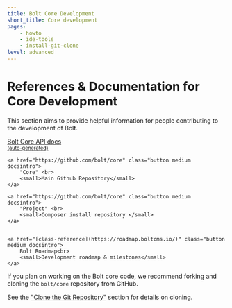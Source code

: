 ```yaml
---
title: Bolt Core Development
short_title: Core development
pages:
    - howto
    - ide-tools
    - install-git-clone
level: advanced
---
```

References & Documentation for Core Development
===============================================

This section aims to provide helpful information for people contributing to the
development of Bolt.

<div class="docsintro">
    <a href="https://docs.bolt.cm/api/bolt/bolt/3.x/" class="button medium docsintro">
        Bolt Core API docs<br>
        <small>(auto-generated)</small>
    </a>


    <a href="https://github.com/bolt/core" class="button medium docsintro">
        "Core" <br>
        <small>Main Github Repository</small>
    </a>

    <a href="https://github.com/bolt/core" class="button medium docsintro">
        "Project" <br>
        <small>Composer install repository </small>
    </a>


    <a href="[class-reference](https://roadmap.boltcms.io/)" class="button medium docsintro">
        Bolt Roadmap<br>
        <small>Development roadmap & milestones</small>
    </a>
</div>

If you plan on working on the Bolt core code, we recommend forking and cloning
the `bolt/core` repository from GitHub.

See the ["Clone the Git Repository"][clone] section for details on cloning.

[clone]: core-development/install-git-clone
